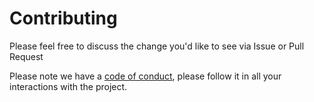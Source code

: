 # Contributing

Please feel free to discuss the change you'd like to see via Issue or Pull Request 

Please note we have a [code of conduct](./.github/CODE_OF_CONDUCT.md), please follow it in all your interactions with the project.

